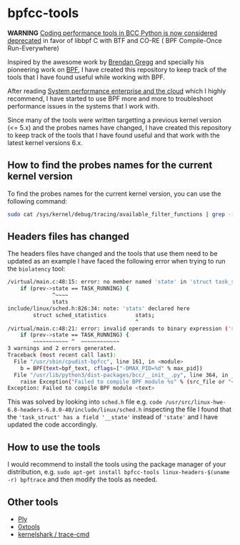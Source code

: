 # bpfcc-tools

**WARNING** [Coding performance tools in BCC Python is now considered deprecated](https://www.brendangregg.com/blog/2020-11-04/bpf-co-re-btf-libbpf.html) in favor of libbpf C with BTF and CO-RE ( BPF Compile-Once Run-Everywhere)

Inspired by the awesome work by [Brendan Gregg](https://brendangregg.com/overview.html) and specially his pioneering work on [BPF](https://www.brendangregg.com/ebpf.html), I have created this repository to keep track of the tools that I have found useful while working with BPF.

After reading [System performance enterprise and the cloud](https://www.brendangregg.com/systems-performance-2nd-edition-book.html) which I highly recommend, I have started to use BPF more and more to troubleshoot performance issues in the systems that I work with.

Since many of the tools were written targetting a previous kernel version (<= 5.x) and the probes names have changed, I have created this repository to keep track of the tools that I have found useful and that work with the latest kernel versions 6.x.

## How to find the probes names for the current kernel version

To find the probes names for the current kernel version, you can use the following command:

```bash
sudo cat /sys/kernel/debug/tracing/available_filter_functions | grep -i <function_name>
```

## Headers files has changed

The headers files have changed and the tools that use them need to be updated as an example I have faced the following error when trying to run the `biolatency` tool:

```bash
/virtual/main.c:48:15: error: no member named 'state' in 'struct task_struct'; did you mean 'stats'?
    if (prev->state == TASK_RUNNING) {
              ^~~~~
              stats
include/linux/sched.h:826:34: note: 'stats' declared here
        struct sched_statistics         stats;
                                        ^
/virtual/main.c:48:21: error: invalid operands to binary expression ('struct sched_statistics' and 'int')
    if (prev->state == TASK_RUNNING) {
        ~~~~~~~~~~~ ^  ~~~~~~~~~~~~
3 warnings and 2 errors generated.
Traceback (most recent call last):
  File "/usr/sbin/cpudist-bpfcc", line 161, in <module>
    b = BPF(text=bpf_text, cflags=["-DMAX_PID=%d" % max_pid])
  File "/usr/lib/python3/dist-packages/bcc/__init__.py", line 364, in __init__
    raise Exception("Failed to compile BPF module %s" % (src_file or "<text>"))
Exception: Failed to compile BPF module <text>
```

This was solved by looking into `sched.h` file e.g. `code /usr/src/linux-hwe-6.8-headers-6.8.0-40/include/linux/sched.h`
inspecting the file I found that the `'task_struct' has a field '__state'` instead of `'state'` and I have updated the code accordingly.

## How to use the tools

I would recommend to install the tools using the package manager of your distribution, e.g. `sudo apt-get install bpfcc-tools linux-headers-$(uname -r) bpftrace` and then modify the tools as needed.

## Other tools

- [Ply](https://github.com/iovisor/ply)
- [0xtools](https://github.com/tanelpoder/0xtools)
- [kernelshark / trace-cmd](https://github.com/yordan-karadzhov/kernel-shark)